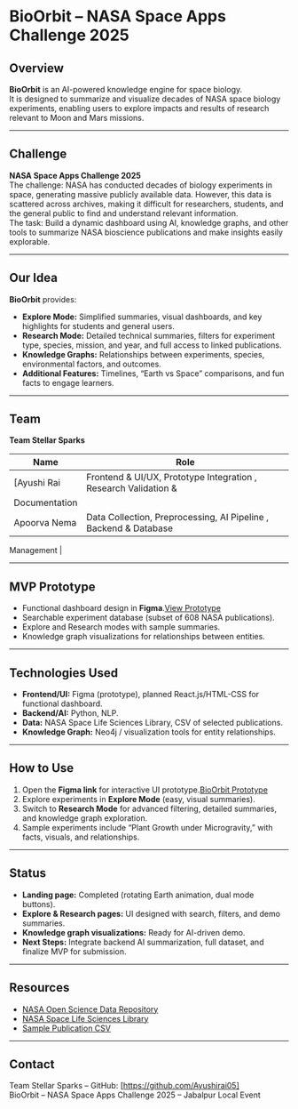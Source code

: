 # BioOrbit – NASA Space Apps Challenge 2025

## Overview
**BioOrbit** is an AI-powered knowledge engine for space biology.  
It is designed to summarize and visualize decades of NASA space biology experiments, enabling users to explore impacts and results of research relevant to Moon and Mars missions.

---

## Challenge
**NASA Space Apps Challenge 2025**  
The challenge: NASA has conducted decades of biology experiments in space, generating massive publicly available data. However, this data is scattered across archives, making it difficult for researchers, students, and the general public to find and understand relevant information.  
The task: Build a dynamic dashboard using AI, knowledge graphs, and other tools to summarize NASA bioscience publications and make insights easily explorable.

---

## Our Idea
**BioOrbit** provides:  
- **Explore Mode:** Simplified summaries, visual dashboards, and key highlights for students and general users.  
- **Research Mode:** Detailed technical summaries, filters for experiment type, species, mission, and year, and full access to linked publications.  
- **Knowledge Graphs:** Relationships between experiments, species, environmental factors, and outcomes.  
- **Additional Features:** Timelines, “Earth vs Space” comparisons, and fun facts to engage learners.

---

## Team
**Team Stellar Sparks**  

| Name | Role |
|------|------|
| [Ayushi Rai | Frontend & UI/UX, Prototype Integration , Research Validation &
 Documentation|
| Apoorva Nema | Data Collection, Preprocessing, AI Pipeline , Backend & Database
 Management
 |

---

## MVP Prototype
- Functional dashboard design in **Figma**.[View Prototype](https://www.figma.com/proto/9BAIhFb7NyQJ7kDuFUd0t6/BioOrbit?node-id=0-1&t=U59GFUkbV5CkHL5Z-1)
- Searchable experiment database (subset of 608 NASA publications).
- Explore and Research modes with sample summaries.
- Knowledge graph visualizations for relationships between entities.

---

## Technologies Used
- **Frontend/UI:** Figma (prototype), planned React.js/HTML-CSS for functional dashboard.
- **Backend/AI:** Python, NLP.
- **Data:** NASA Space Life Sciences Library, CSV of selected publications.
- **Knowledge Graph:** Neo4j / visualization tools for entity relationships.

---

## How to Use
1. Open the **Figma link** for interactive UI prototype.[BioOrbit Prototype]((https://www.figma.com/proto/9BAIhFb7NyQJ7kDuFUd0t6/BioOrbit?node-id=0-1&t=U59GFUkbV5CkHL5Z-1))
2. Explore experiments in **Explore Mode** (easy, visual summaries).  
3. Switch to **Research Mode** for advanced filtering, detailed summaries, and knowledge graph exploration.  
4. Sample experiments include “Plant Growth under Microgravity,” with facts, visuals, and relationships.

---

## Status
- **Landing page:** Completed (rotating Earth animation, dual mode buttons).  
- **Explore & Research pages:** UI designed with search, filters, and demo summaries.  
- **Knowledge graph visualizations:** Ready for AI-driven demo.  
- **Next Steps:** Integrate backend AI summarization, full dataset, and finalize MVP for submission.

---

## Resources
- [NASA Open Science Data Repository](https://osdr.nasa.gov)  
- [NASA Space Life Sciences Library](https://www.nasa.gov/mission_pages/station/research/experiments.html)  
- [Sample Publication CSV](https://github.com/jgalazka/SB_publications/blob/main/SB_publication_PMC.csv)

---

## Contact
Team Stellar Sparks – GitHub: [https://github.com/Ayushirai05]  
BioOrbit – NASA Space Apps Challenge 2025 – Jabalpur Local Event
